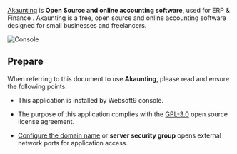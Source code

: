[Akaunting](https://akaunting.com/) is **Open Source and online accounting software**, used for ERP & Finance . Akaunting is a free, open source and online accounting software designed for small businesses and freelancers. 


![Console](https://libs.websoft9.com/Websoft9/DocsPicture/zh/akaunting/akaunting-gui-websoft9.png)


## Prepare

When referring to this document to use **Akaunting**, please read and ensure the following points:

- This application is installed by Websoft9 console.

- The purpose of this application complies with the [GPL-3.0](https://opensource.org/licenses/GPL-3.0) open source license agreement.

- [Configure the domain name](./domain-set) or **server security group** opens external network ports for application access.